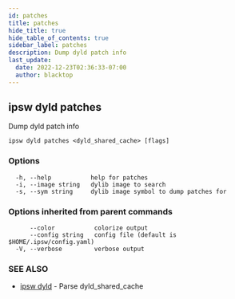 ```yaml
---
id: patches
title: patches
hide_title: true
hide_table_of_contents: true
sidebar_label: patches
description: Dump dyld patch info
last_update:
  date: 2022-12-23T02:36:33-07:00
  author: blacktop
---
```

## ipsw dyld patches

Dump dyld patch info

```
ipsw dyld patches <dyld_shared_cache> [flags]
```

### Options

```
  -h, --help           help for patches
  -i, --image string   dylib image to search
  -s, --sym string     dylib image symbol to dump patches for
```

### Options inherited from parent commands

```
      --color           colorize output
      --config string   config file (default is $HOME/.ipsw/config.yaml)
  -V, --verbose         verbose output
```

### SEE ALSO

* [ipsw dyld](/docs/cli/ipsw/dyld)	 - Parse dyld_shared_cache

